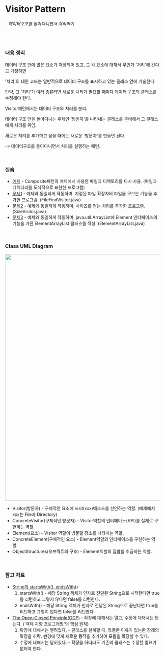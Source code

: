 # Visitor Pattern
###### - 데이터구조를 돌아다니면서 처리하기
<br />

### 내용 정리

데이터 구조 안에 많은 요소가 저장되어 있고, 그 각 요소에 대해서 무언가 '처리'해 간다고 가정하면

'처리'의 대한 코드는 일반적으로 데이터 구조를 표시하고 있는 클래스 안에 기술한다.

만약, 그 '처리'가 여러 종류라면 새로운 처리가 필요할 때마다 데이터 구조의 클래스를 수정해야 한다.

Visitor패턴에서는 데이터 구조와 처리를 분리.

데이터 구조 안을 돌아다니는 주체인 '방문자'를 나타내는 클래스를 준비해서 그 클래스에게 처리를 위임.

새로운 처리를 추가하고 싶을 때에는 새로운 '방문자'를 만들면 된다.

-> 데이터구조를 돌아다니면서 처리를 실행하는 패턴.

<br />

### 실습
* [예제](./Visitor_Sample) - Composite패턴의 예제에서 사용된 파일과 디렉토리를 다시 사용. (파일과 디렉터리를 도식적으로 표현한 프로그램)
* [문제1](./Visitor_A1) - 예제와 동일하게 작동하며, 지정된 파일 확장자의 파일을 모으는 기능을 추가한 프로그램. (FileFindVisitor.java)
* [문제2](./Visitor_A2) - 예제와 동일하게 작동하며, 사이즈를 얻는 처리를 추가한 프로그램. (SizeVisitor.java)
* [문제3](./Visitor_A3) - 예제와 동일하게 작동하며, java.util.ArrayList에 Element 인터페이스의 기능을 가진 ElementArrayList 클래스를 작성. (ElementArrayList.java)
<br />

### Class UML Diagram
<img src="https://user-images.githubusercontent.com/35367660/119464330-96976d00-bd7d-11eb-81bc-72970baab00f.png" width="800">
<br />    

* Visitor(방문자) - 구체적인 요소에 visit(xxx)메소드를 선언하는 역할. (예제에서 xxx는 File과 Directory)
* ConcreteVisitor(구체적인 방문자) - VIsitor역할의 인터페이스(API)를 실제로 구현하는 역할.
* Element(요소) - Visitor 역할이 방문할 장소를 나타내는 역할.
* ConcreteElement(구체적인 요소) - Element역할의 인터페이스를 구현하는 역할.
* ObjectStructures(오브젝트의 구조) - Element역할의 집합을 취급하는 역할.
<br>

### 참고 자료     
* [String의 startsWith(), endsWith()](https://codechacha.com/ko/java-string-startswith-endswith/)
    1. startsWith() - 해당 String 객체가 인자로 전달된 String으로 시작한다면 true를 리턴하고 그렇지 않다면 false를 리턴한다.
    2. endsWith() - 해당 String 객체가 인자로 전달된 String으로 끝난다면 true를 리턴하고 그렇지 않다면 false를 리턴한다.
* [The Open-Closed Principle(OCP)](https://ko.wikipedia.org/wiki/%EA%B0%9C%EB%B0%A9-%ED%8F%90%EC%87%84_%EC%9B%90%EC%B9%99) - 확장에 대해서는 열고, 수정에 대해서는 닫는다. ('객체 지향 프로그래밍'의 핵심 원칙)
    1. 확장에 대해서는 열려있다. - 클래스를 설계할 때, 특별한 이유가 없는한 장래의 확장을 허락. 변경에 맞게 새로운 동작을 추가하여 모듈을 확장할 수 있다.
    2. 수정에 대해서는 닫혀있다. - 확장을 하더라도 기존의 클래스는 수정할 필요가 없어야 한다.
